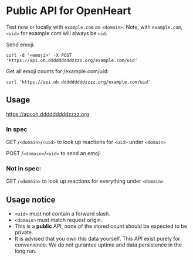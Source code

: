 # Public API for OpenHeart

Test now or locally with `example.com` as `<domain>`. 
Note, with `example.com`, `<uid>` for example.com will always be `uid`.

Send emoji:

`curl -d '<emoji>' -X POST 'https://api.oh.dddddddddzzzz.org/example.com/uid'`

Get all emoji counts for /example.com/uid:

`curl 'https://api.oh.dddddddddzzzz.org/example.com/uid'`

## Usage

https://api.oh.dddddddddzzzz.org

### In spec

GET /`<domain>`/`<uid>` to look up reactions for `<uid>` under `<domain>`

POST /`<domain>`/`<uid>` to send an emoji

### Not in spec:   

GET /`<domain>` to look up reactions for everything under `<domain>`

## Usage notice

- `<uid>` must not contain a forward slash.
- `<domain>` must match request origin.
- This is a **public** API, none of the stored count should be expected to be private.
- It is advised that you own this data yourself. This API exist purely for convenience. We do not gurantee uptime and data persistence in the long run.

